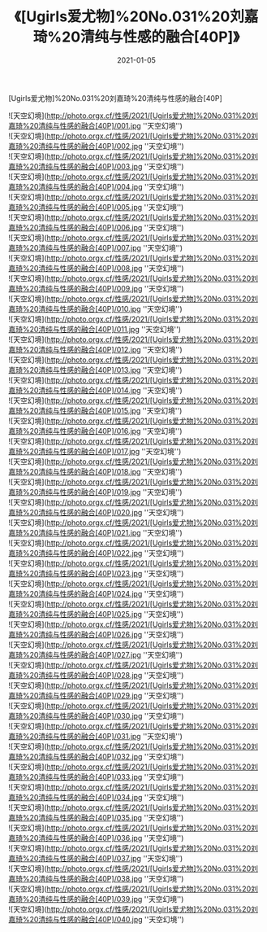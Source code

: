 ﻿---
layout: post
title: 《[Ugirls爱尤物]%20No.031%20刘嘉琦%20清纯与性感的融合[40P]》
date: 2021-01-05
img: http://photo.orgx.cf/性感/2021/[Ugirls爱尤物]%20No.031%20刘嘉琦%20清纯与性感的融合[40P]/000.jpg
tags: [美女,性感,泳衣]
---

[Ugirls爱尤物]%20No.031%20刘嘉琦%20清纯与性感的融合[40P]



![天空幻境](http://photo.orgx.cf/性感/2021/[Ugirls爱尤物]%20No.031%20刘嘉琦%20清纯与性感的融合[40P]/001.jpg ''天空幻境'')<br>
![天空幻境](http://photo.orgx.cf/性感/2021/[Ugirls爱尤物]%20No.031%20刘嘉琦%20清纯与性感的融合[40P]/002.jpg ''天空幻境'')<br>
![天空幻境](http://photo.orgx.cf/性感/2021/[Ugirls爱尤物]%20No.031%20刘嘉琦%20清纯与性感的融合[40P]/003.jpg ''天空幻境'')<br>
![天空幻境](http://photo.orgx.cf/性感/2021/[Ugirls爱尤物]%20No.031%20刘嘉琦%20清纯与性感的融合[40P]/004.jpg ''天空幻境'')<br>
![天空幻境](http://photo.orgx.cf/性感/2021/[Ugirls爱尤物]%20No.031%20刘嘉琦%20清纯与性感的融合[40P]/005.jpg ''天空幻境'')<br>
![天空幻境](http://photo.orgx.cf/性感/2021/[Ugirls爱尤物]%20No.031%20刘嘉琦%20清纯与性感的融合[40P]/006.jpg ''天空幻境'')<br>
![天空幻境](http://photo.orgx.cf/性感/2021/[Ugirls爱尤物]%20No.031%20刘嘉琦%20清纯与性感的融合[40P]/007.jpg ''天空幻境'')<br>
![天空幻境](http://photo.orgx.cf/性感/2021/[Ugirls爱尤物]%20No.031%20刘嘉琦%20清纯与性感的融合[40P]/008.jpg ''天空幻境'')<br>
![天空幻境](http://photo.orgx.cf/性感/2021/[Ugirls爱尤物]%20No.031%20刘嘉琦%20清纯与性感的融合[40P]/009.jpg ''天空幻境'')<br>
![天空幻境](http://photo.orgx.cf/性感/2021/[Ugirls爱尤物]%20No.031%20刘嘉琦%20清纯与性感的融合[40P]/010.jpg ''天空幻境'')<br>
![天空幻境](http://photo.orgx.cf/性感/2021/[Ugirls爱尤物]%20No.031%20刘嘉琦%20清纯与性感的融合[40P]/011.jpg ''天空幻境'')<br>
![天空幻境](http://photo.orgx.cf/性感/2021/[Ugirls爱尤物]%20No.031%20刘嘉琦%20清纯与性感的融合[40P]/012.jpg ''天空幻境'')<br>
![天空幻境](http://photo.orgx.cf/性感/2021/[Ugirls爱尤物]%20No.031%20刘嘉琦%20清纯与性感的融合[40P]/013.jpg ''天空幻境'')<br>
![天空幻境](http://photo.orgx.cf/性感/2021/[Ugirls爱尤物]%20No.031%20刘嘉琦%20清纯与性感的融合[40P]/014.jpg ''天空幻境'')<br>
![天空幻境](http://photo.orgx.cf/性感/2021/[Ugirls爱尤物]%20No.031%20刘嘉琦%20清纯与性感的融合[40P]/015.jpg ''天空幻境'')<br>
![天空幻境](http://photo.orgx.cf/性感/2021/[Ugirls爱尤物]%20No.031%20刘嘉琦%20清纯与性感的融合[40P]/016.jpg ''天空幻境'')<br>
![天空幻境](http://photo.orgx.cf/性感/2021/[Ugirls爱尤物]%20No.031%20刘嘉琦%20清纯与性感的融合[40P]/017.jpg ''天空幻境'')<br>
![天空幻境](http://photo.orgx.cf/性感/2021/[Ugirls爱尤物]%20No.031%20刘嘉琦%20清纯与性感的融合[40P]/018.jpg ''天空幻境'')<br>
![天空幻境](http://photo.orgx.cf/性感/2021/[Ugirls爱尤物]%20No.031%20刘嘉琦%20清纯与性感的融合[40P]/019.jpg ''天空幻境'')<br>
![天空幻境](http://photo.orgx.cf/性感/2021/[Ugirls爱尤物]%20No.031%20刘嘉琦%20清纯与性感的融合[40P]/020.jpg ''天空幻境'')<br>
![天空幻境](http://photo.orgx.cf/性感/2021/[Ugirls爱尤物]%20No.031%20刘嘉琦%20清纯与性感的融合[40P]/021.jpg ''天空幻境'')<br>
![天空幻境](http://photo.orgx.cf/性感/2021/[Ugirls爱尤物]%20No.031%20刘嘉琦%20清纯与性感的融合[40P]/022.jpg ''天空幻境'')<br>
![天空幻境](http://photo.orgx.cf/性感/2021/[Ugirls爱尤物]%20No.031%20刘嘉琦%20清纯与性感的融合[40P]/023.jpg ''天空幻境'')<br>
![天空幻境](http://photo.orgx.cf/性感/2021/[Ugirls爱尤物]%20No.031%20刘嘉琦%20清纯与性感的融合[40P]/024.jpg ''天空幻境'')<br>
![天空幻境](http://photo.orgx.cf/性感/2021/[Ugirls爱尤物]%20No.031%20刘嘉琦%20清纯与性感的融合[40P]/025.jpg ''天空幻境'')<br>
![天空幻境](http://photo.orgx.cf/性感/2021/[Ugirls爱尤物]%20No.031%20刘嘉琦%20清纯与性感的融合[40P]/026.jpg ''天空幻境'')<br>
![天空幻境](http://photo.orgx.cf/性感/2021/[Ugirls爱尤物]%20No.031%20刘嘉琦%20清纯与性感的融合[40P]/027.jpg ''天空幻境'')<br>
![天空幻境](http://photo.orgx.cf/性感/2021/[Ugirls爱尤物]%20No.031%20刘嘉琦%20清纯与性感的融合[40P]/028.jpg ''天空幻境'')<br>
![天空幻境](http://photo.orgx.cf/性感/2021/[Ugirls爱尤物]%20No.031%20刘嘉琦%20清纯与性感的融合[40P]/029.jpg ''天空幻境'')<br>
![天空幻境](http://photo.orgx.cf/性感/2021/[Ugirls爱尤物]%20No.031%20刘嘉琦%20清纯与性感的融合[40P]/030.jpg ''天空幻境'')<br>
![天空幻境](http://photo.orgx.cf/性感/2021/[Ugirls爱尤物]%20No.031%20刘嘉琦%20清纯与性感的融合[40P]/031.jpg ''天空幻境'')<br>
![天空幻境](http://photo.orgx.cf/性感/2021/[Ugirls爱尤物]%20No.031%20刘嘉琦%20清纯与性感的融合[40P]/032.jpg ''天空幻境'')<br>
![天空幻境](http://photo.orgx.cf/性感/2021/[Ugirls爱尤物]%20No.031%20刘嘉琦%20清纯与性感的融合[40P]/033.jpg ''天空幻境'')<br>
![天空幻境](http://photo.orgx.cf/性感/2021/[Ugirls爱尤物]%20No.031%20刘嘉琦%20清纯与性感的融合[40P]/034.jpg ''天空幻境'')<br>
![天空幻境](http://photo.orgx.cf/性感/2021/[Ugirls爱尤物]%20No.031%20刘嘉琦%20清纯与性感的融合[40P]/035.jpg ''天空幻境'')<br>
![天空幻境](http://photo.orgx.cf/性感/2021/[Ugirls爱尤物]%20No.031%20刘嘉琦%20清纯与性感的融合[40P]/036.jpg ''天空幻境'')<br>
![天空幻境](http://photo.orgx.cf/性感/2021/[Ugirls爱尤物]%20No.031%20刘嘉琦%20清纯与性感的融合[40P]/037.jpg ''天空幻境'')<br>
![天空幻境](http://photo.orgx.cf/性感/2021/[Ugirls爱尤物]%20No.031%20刘嘉琦%20清纯与性感的融合[40P]/038.jpg ''天空幻境'')<br>
![天空幻境](http://photo.orgx.cf/性感/2021/[Ugirls爱尤物]%20No.031%20刘嘉琦%20清纯与性感的融合[40P]/039.jpg ''天空幻境'')<br>
![天空幻境](http://photo.orgx.cf/性感/2021/[Ugirls爱尤物]%20No.031%20刘嘉琦%20清纯与性感的融合[40P]/040.jpg ''天空幻境'')<br>